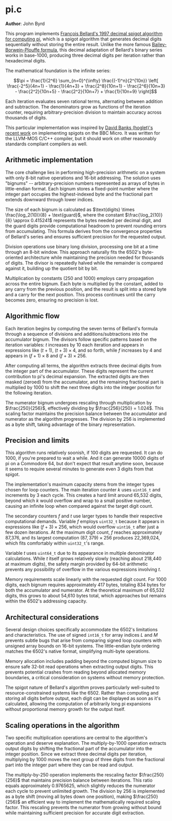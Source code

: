 # pi.c

**Author**: John Byrd <johnwbyrd at gmail dot com>

This program implements [François Bellard's 1997 decimal spigot algorithm for computing pi](https://bellard.org/pi/pi_bin/pi_bin.html), which is a spigot algorithm that generates decimal digits sequentially without storing the entire result. Unlike the more famous [Bailey-Borwein-Plouffe formula](https://observablehq.com/@rreusser/computing-with-the-bailey-borwein-plouffe-formula), this decimal adaptation of Bellard's binary series works in base-1000, producing three decimal digits per iteration rather than hexadecimal digits.

The mathematical foundation is the infinite series:

$$\pi = \frac{1}{2^6} \sum_{n=0}^{\infty} \frac{(-1)^n}{2^{10n}} \left[ \frac{-2^5}{4n+1} - \frac{1}{4n+3} + \frac{2^8}{10n+1} - \frac{2^6}{10n+3} - \frac{2^2}{10n+5} - \frac{2^2}{10n+7} + \frac{1}{10n+9} \right]$$

Each iteration evaluates seven rational terms, alternating between addition and subtraction. The denominators grow as functions of the iteration counter, requiring arbitrary-precision division to maintain accuracy across thousands of digits.

This particular implementation was inspired by [David Banks (hoglet)'s recent work](https://github.com/BigEd/pi-spigot-for-micros) on implementing spigots on the BBC Micro. It was written for the LLVM-MOS C/C++ compiler, but it should work on other reasonably standards compliant compilers as well.

## Arithmetic implementation

The core challenge lies in performing high-precision arithmetic on a system with only 8-bit native operations and 16-bit addressing. The solution uses "bignums" -- arbitrary-precision numbers represented as arrays of bytes in little-endian format. Each bignum stores a fixed-point number where the integer part occupies the highest-indexed byte and the fractional part extends downward through lower indices.

The size of each bignum is calculated as $\text{digits} \times \frac{\log_2(10)}{8} + \text{guard}$, where the constant $\frac{\log_2(10)}{8} \approx 0.415241$ represents the bytes needed per decimal digit, and the guard digits provide computational headroom to prevent rounding errors from accumulating. This formula derives from the convergence properties of Bellard's series and ensures sufficient precision for the requested output.

Division operations use binary long division, processing one bit at a time through an 8-bit window. This approach naturally fits the 6502's byte-oriented architecture while maintaining the precision needed for thousands of digits. The divisor is repeatedly halved while the remainder is compared against it, building up the quotient bit by bit.

Multiplication by constants (250 and 1000) employs carry propagation across the entire bignum. Each byte is multiplied by the constant, added to any carry from the previous position, and the result is split into a stored byte and a carry for the next position. This process continues until the carry becomes zero, ensuring no precision is lost.

## Algorithmic flow

Each iteration begins by computing the seven terms of Bellard's formula through a sequence of divisions and additions/subtractions into the accumulator bignum. The divisors follow specific patterns based on the iteration variables: $t$ increases by 10 each iteration and appears in expressions like $(t+1)$, $(t+3) \times 4$, and so forth, while $f$ increases by 4 and appears in $(f+1) \times 8$ and $(f+3) \times 256$.

After computing all terms, the algorithm extracts three decimal digits from the integer part of the accumulator. These digits represent the current contribution to pi's decimal expansion. The extracted digits are then masked (zeroed) from the accumulator, and the remaining fractional part is multiplied by 1000 to shift the next three digits into the integer position for the following iteration.

The numerator bignum undergoes rescaling through multiplication by $\frac{250}{256}$, effectively dividing by $\frac{256}{250} = 1.024$. This scaling factor maintains the precision balance between the accumulator and numerator as the algorithm progresses. The division by 256 is implemented as a byte shift, taking advantage of the binary representation.

## Precision and limits

This algorithm runs relatively soonish, if 100 digits are requested. It can do 1000, if you're prepared to wait a while. And it can generate 10000 digits of pi on a Commodore 64, but don't expect that result anytime soon, because it seems to require several minutes to generate even 3 digits from that spigot.

The implementation's maximum capacity stems from the integer types chosen for loop counters. The main iteration counter $k$ uses `uint16_t` and increments by 3 each cycle. This creates a hard limit around 65,532 digits, beyond which $k$ would overflow and wrap to a small positive number, causing an infinite loop when compared against the target digit count.

The secondary counters $f$ and $t$ use larger types to handle their respective computational demands. Variable $f$ employs `uint32_t` because it appears in expressions like $(f+3) \times 256$, which would overflow `uint16_t` after just a few dozen iterations. At the maximum digit count, $f$ reaches approximately 87,376, and its largest computation $(87,379) \times 256$ produces 22,369,024, which fits comfortably within `uint32_t`'s range.

Variable $t$ uses `uint64_t` due to its appearance in multiple denominator calculations. While $t$ itself grows relatively slowly (reaching about 218,440 at maximum digits), the safety margin provided by 64-bit arithmetic prevents any possibility of overflow in the various expressions involving $t$.

Memory requirements scale linearly with the requested digit count. For 1000 digits, each bignum requires approximately 417 bytes, totaling 834 bytes for both the accumulator and numerator. At the theoretical maximum of 65,532 digits, this grows to about 54,610 bytes total, which approaches but remains within the 6502's addressing capacity.

## Architectural considerations

Several design choices specifically accommodate the 6502's limitations and characteristics. The use of signed `int16_t` for array indices $L$ and $M$ prevents subtle bugs that arise from comparing signed loop counters with unsigned array bounds on 16-bit systems. The little-endian byte ordering matches the 6502's native format, simplifying multi-byte operations.

Memory allocation includes padding beyond the computed bignum size to ensure safe 32-bit read operations when extracting output digits. This prevents potential crashes from reading beyond allocated memory boundaries, a critical consideration on systems without memory protection.

The spigot nature of Bellard's algorithm proves particularly well-suited to resource-constrained systems like the 6502. Rather than computing and storing all digits before output, each digit can be displayed as soon as it's calculated, allowing the computation of arbitrarily long pi expansions without proportional memory growth for the output itself.

## Scaling operations in the algorithm

Two specific multiplication operations are central to the algorithm's operation and deserve explanation. The multiply-by-1000 operation extracts output digits by shifting the fractional part of the accumulator into the integer position. Since we extract three decimal digits per iteration, multiplying by 1000 moves the next group of three digits from the fractional part into the integer part where they can be read and output.

The multiply-by-250 operation implements the rescaling factor $\frac{250}{256}$ that maintains precision balance between iterations. This ratio equals approximately 0.9765625, which slightly reduces the numerator each cycle to prevent unlimited growth. The division by 256 is implemented as a byte shift (moving all bytes down one position), making $\frac{250}{256}$ an efficient way to implement the mathematically required scaling factor. This rescaling prevents the numerator from growing without bound while maintaining sufficient precision for accurate digit extraction.
